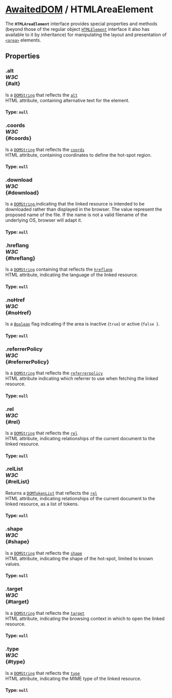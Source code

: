 # [AwaitedDOM](/docs/basic-interfaces/awaited-dom) <span>/</span> HTMLAreaElement

<div class='overview'>The <strong><code>HTMLAreaElement</code></strong> interface provides special properties and methods (beyond those of the regular object <a href="/en-US/docs/Web/API/HTMLElement" title="The HTMLElement interface represents any HTML element. Some elements directly implement this interface, while others implement it via an interface that inherits it."><code>HTMLElement</code></a> interface it also has available to it by inheritance) for manipulating the layout and presentation of <a href="/en-US/docs/Web/HTML/Element/area" title="The HTML <area> element defines a hot-spot region on an image, and optionally associates it with a hypertext link. This element is used only within a <map> element."><code>&lt;area&gt;</code></a> elements.</div>

## Properties

### .alt <div class="specs"><i>W3C</i></div> {#alt}

Is a <a href="/en-US/docs/Web/API/DOMString" title="DOMString is a UTF-16 String. As JavaScript already uses such strings, DOMString is mapped directly to a String."><code>DOMString</code></a> that reflects the <code><a href="/en-US/docs/Web/HTML/Element/area#attr-alt">alt</a>
</code> HTML attribute, containing alternative text for the element.

#### **Type**: `null`

### .coords <div class="specs"><i>W3C</i></div> {#coords}

Is a <a href="/en-US/docs/Web/API/DOMString" title="DOMString is a UTF-16 String. As JavaScript already uses such strings, DOMString is mapped directly to a String."><code>DOMString</code></a> that reflects the <code><a href="/en-US/docs/Web/HTML/Element/area#attr-coords">coords</a>
</code> HTML attribute, containing coordinates to define the hot-spot region.

#### **Type**: `null`

### .download <div class="specs"><i>W3C</i></div> {#download}

Is a <a href="/en-US/docs/Web/API/DOMString" title="DOMString is a UTF-16 String. As JavaScript already uses such strings, DOMString is mapped directly to a String."><code>DOMString</code>
</a> indicating that the linked resource is intended to be downloaded rather than displayed in the browser. The value represent the proposed name of the file. If the name is not a valid filename of the underlying OS, browser will adapt it.

#### **Type**: `null`

### .hreflang <div class="specs"><i>W3C</i></div> {#hreflang}

Is a <a href="/en-US/docs/Web/API/DOMString" title="DOMString is a UTF-16 String. As JavaScript already uses such strings, DOMString is mapped directly to a String."><code>DOMString</code></a> containing that reflects the <code><a href="/en-US/docs/Web/HTML/Element/area#attr-hreflang">hreflang</a>
</code> HTML attribute, indicating the language of the linked resource.

#### **Type**: `null`

### .noHref <div class="specs"><i>W3C</i></div> {#noHref}

Is a <a href="/en-US/docs/Web/JavaScript/Reference/Global_Objects/Boolean" title="The Boolean object is an object wrapper for a boolean value."><code>Boolean</code></a> flag indicating if the area is inactive (<code>true</code>) or active (<code>false
</code>).

#### **Type**: `null`

### .referrerPolicy <div class="specs"><i>W3C</i></div> {#referrerPolicy}

Is a <a href="/en-US/docs/Web/API/DOMString" title="DOMString is a UTF-16 String. As JavaScript already uses such strings, DOMString is mapped directly to a String."><code>DOMString</code></a> that reflects the <code><a href="/en-US/docs/Web/HTML/Element/area#attr-referrerpolicy">referrerpolicy</a>
</code> HTML attribute indicating which referrer to use when fetching the linked resource.

#### **Type**: `null`

### .rel <div class="specs"><i>W3C</i></div> {#rel}

Is a <a href="/en-US/docs/Web/API/DOMString" title="DOMString is a UTF-16 String. As JavaScript already uses such strings, DOMString is mapped directly to a String."><code>DOMString</code></a> that reflects the <code><a href="/en-US/docs/Web/HTML/Element/area#attr-rel">rel</a>
</code> HTML attribute, indicating relationships of the current document to the linked resource.

#### **Type**: `null`

### .relList <div class="specs"><i>W3C</i></div> {#relList}

Returns a <a href="/en-US/docs/Web/API/DOMTokenList" title="The DOMTokenList interface represents a set of space-separated tokens. Such a set is returned by Element.classList, HTMLLinkElement.relList, HTMLAnchorElement.relList, HTMLAreaElement.relList, HTMLIframeElement.sandbox, or HTMLOutputElement.htmlFor. It is indexed beginning with 0 as with JavaScript Array objects. DOMTokenList is always case-sensitive."><code>DOMTokenList</code></a> that reflects the <code><a href="/en-US/docs/Web/HTML/Element/area#attr-rel">rel</a>
</code> HTML attribute, indicating relationships of the current document to the linked resource, as a list of tokens.

#### **Type**: `null`

### .shape <div class="specs"><i>W3C</i></div> {#shape}

Is a <a href="/en-US/docs/Web/API/DOMString" title="DOMString is a UTF-16 String. As JavaScript already uses such strings, DOMString is mapped directly to a String."><code>DOMString</code></a> that reflects the <code><a href="/en-US/docs/Web/HTML/Element/area#attr-shape">shape</a>
</code> HTML attribute, indicating the shape of the hot-spot, limited to known values.

#### **Type**: `null`

### .target <div class="specs"><i>W3C</i></div> {#target}

Is a <a href="/en-US/docs/Web/API/DOMString" title="DOMString is a UTF-16 String. As JavaScript already uses such strings, DOMString is mapped directly to a String."><code>DOMString</code></a> that reflects the <code><a href="/en-US/docs/Web/HTML/Element/area#attr-target">target</a>
</code> HTML attribute, indicating the browsing context in which to open the linked resource.

#### **Type**: `null`

### .type <div class="specs"><i>W3C</i></div> {#type}

Is a <a href="/en-US/docs/Web/API/DOMString" title="DOMString is a UTF-16 String. As JavaScript already uses such strings, DOMString is mapped directly to a String."><code>DOMString</code></a> that reflects the <code><a href="/en-US/docs/Web/HTML/Element/area#attr-type">type</a>
</code> HTML attribute, indicating the MIME type of the linked resource.

#### **Type**: `null`
